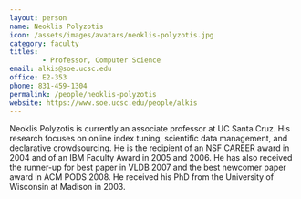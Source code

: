 ```yaml
---
layout: person
name: Neoklis Polyzotis
icon: /assets/images/avatars/neoklis-polyzotis.jpg
category: faculty
titles:
        - Professor, Computer Science
email: alkis@soe.ucsc.edu
office: E2-353
phone: 831-459-1304
permalink: /people/neoklis-polyzotis
website: https://www.soe.ucsc.edu/people/alkis
---
```


Neoklis Polyzotis is currently an associate professor at UC Santa Cruz. His
research focuses on online index tuning, scientific data management, and
declarative crowdsourcing. He is the recipient of an NSF CAREER award in 2004
and of an IBM Faculty Award in 2005 and 2006. He has also received the runner-up
for best paper in VLDB 2007 and the best newcomer paper award in ACM PODS 2008.
He received his PhD from the University of Wisconsin at Madison in 2003.
